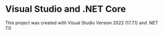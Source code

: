# Visual Studio and .NET Core

This project was created with Visual Studio Version 2022 (17.7.1) and .NET 7.0
